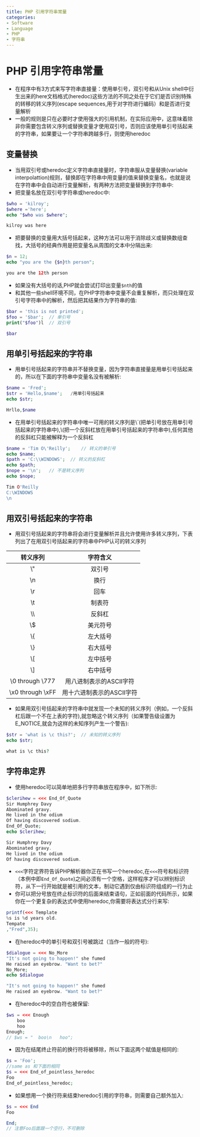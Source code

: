 ```yaml
---
title: PHP 引用字符串常量
categories:
- Software
- Language
- PHP
- 字符串
---
```

# PHP 引用字符串常量

- 在程序中有3方式来写字符串直接量：使用单引号，双引号和从Unix shell中衍生出来的here文档格式(heredoc)这些方法的不同之处在于它们是否识别特殊的转移的转义序列(escape sequences,用于对字符进行编码）和是否进行变量解析
- 一般的规则是只在必要时才使用强大的引用机制，在实际应用中，这意味着除非你需要包含转义序列或替换变量才使用双引号，否则应该使用单引号括起来的字符串，如果要让一个字符串跨越多行，则使用heredoc

## 变量替换

- 当用双引号或heredoc定义字符串直接量时，字符串服从变量替换(variable interpolattion)规则，替换即在字符串中用变量的值来替换变量名，也就是说在字符串中会自动进行变量解析，有两种方法把变量替换到字符串中:
- 把变量名放在双引号字符串或heredoc中:

```php
$who = 'kilroy';
$where ='here';
echo "$who was $where";

kilroy was here
```

- 把要替换的变量用大括号括起来，这种方法可以用于消除歧义或替换数组查找，大括号的经典作用是把变量名从周围的文本中分隔出来:

```php
$n = 12;
echo "you are the {$n}th person";

you are the 12th person
```

- 如果没有大括号的话,PHP就会尝试打印出变量`$nth`的值
- 和其他一些shell环境不同，在PHP字符串中变量不会重复解析，而只处理在双引号字符串中的解析，然后把其结果作为字符串的值:

```php
$bar = 'this is not printed';
$foo = '$bar';	// 单引号
print("$foo")l	// 双引号

$bar
```

## 用单引号括起来的字符串

- 用单引号括起来的字符串并不替换变量，因为字符串直接量是用单引号括起来的，所以在下面的字符串中变量名没有被解析:

```php
$name = 'Fred';
$str = 'Hello,$name';	/用单引号括起来
echo $str;

Hrllo,$name
```

- 在用单引号括起来的字符串中唯一可用的转义序列是\\`(把单引号放在用单引号括起来的字符串中),\\\(把一个反斜杠放在用单引号括起来的字符串中),任何其他的反斜杠只能被解释为一个反斜杠

```php
$name = 'Tim O\'Reilly';	// 转义的单引号
echo $name;
$path = 'C:\\WINDOWS';	// 转义的反斜杠
echo $path;
$nope = '\n';	// 不是转义序列
echo $nope;

Tim O'Reilly
C:\WINDOWS
\n
```

## 用双引号括起来的字符串

- 用双引号括起来的字符串将会进行变量解析并且允许使用许多转义序列，下表列出了在用双引号括起来的字符串中PHP认可的转义序列

|      转义序列      |         字符含义          |
| :----------------: | :-----------------------: |
|        \\"         |          双引号           |
|        \\n         |           换行            |
|        \\r         |           回车            |
|        \\t         |          制表符           |
|        \\\         |          反斜杠           |
|        \\$         |         美元符号          |
|        \\{         |         左大括号          |
|        \\}         |         右大括号          |
|        \\[         |         左中括号          |
|        \\]         |         右中括号          |
| \\0 through \\777  |  用八进制表示的ASCII字符  |
| \\x0 through \\xFF | 用十六进制表示的ASCII字符 |

- 如果用双引号括起来的字符串中就发现一个未知的转义序列（例如，一个反斜杠后跟一个不在上表的字符),就忽略这个转义序列（如果警告级设置为E_NOTICE,就会为这样的未知序列产生一个警告):

```php
$str = 'what is \c this?';	// 未知的转义序列
echo $str;

what is \c this?
```

## 字符串定界

- 使用heredoc可以简单地把多行字符串放在程序中，如下所示:

```php
$clerihew = <<< End_Of_Quote
Sir Humphrey Davy
Abominated gravy.
He lived in the odium
Of having discovered sodium.
End_Of_Quote;
echo $clerihew;

Sir Humphrey Davy
Abominated gravy.
He lived in the odium
Of having discovered sodium.
```

- `<<<`字符定界符告诉PHP解析器你正在书写一个heredoc,在`<<<`符号和标识符（本例中即`End_Of_Quote`)之间必须有一个空格，这样程序才可以辨别标识符，从下一行开始就是被引用的文本，制动它遇到仅由标识符组成的一行为止
- 你可以把分号放在终止标识符的后面来结束语句，正如前面的代码所示，如果你在一个更复杂的表达式中使用heredoc,你需要将表达式分行来写:

```php
printf(<<< Template
%s is %d years old.
Tempate
,"Fred",35);
```

- 在heredoc中的单引号和双引号被跳过（当作一般的符号):

```php
$dialogue = <<< No_More
"It's not going to happen!" she fumed
He raised an eyebrow. "Want to bet?"
No_More;
echo $dialogue

"It's not going to happen!" she fumed
He raised an eyebrow. "Want to bet?"
```

- 在heredoc中的空白符也被保留:

```php
$ws = <<< Enough
	boo
	hoo
Enough;
// $ws = "	boo\n	hoo";
```

- 因为在结尾终止符前的换行符将被移除，所以下面这两个赋值是相同的:

```php
$s = 'Foo';
//same as 和下面的相同
$s = <<< End_of_pointless_heredoc
Foo
End_of_pointless_heredoc;
```

- 如果想用一个换行符来结束heredoc引用的字符串，则需要自己额外加入:

```php
$s = <<< End
Foo

End;
// 注意Foo后面跟一个空行，不可删除
```

